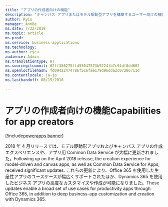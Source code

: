 ```yaml
---
title: "アプリの作成者向けの機能"
description: "キャンバス アプリまたはモデル駆動型アプリを構築するユーザー向けの機能が増えました"
author: RyCu
manager: AnnBe
ms.date: 7/22/2018
ms.topic: article
ms.prod: 
ms.service: business-applications
ms.technology: 
ms.author: rycu
audience: Admin
ms.translationtype: HT
ms.sourcegitcommit: 62ff356275ffd55047573b9224fb7c94df8dd602
ms.openlocfilehash: fd09422474786f5c6fae179d96dda2c07286711d
ms.contentlocale: ja-jp
ms.lasthandoff: 08/15/2018

---
```

# <a name="capabilities-for-app-creators"></a><span data-ttu-id="7e60e-103">アプリの作成者向けの機能</span><span class="sxs-lookup"><span data-stu-id="7e60e-103">Capabilities for app creators</span></span>

[!include[powerapps banner](../includes/powerapps.md)]




<span data-ttu-id="7e60e-104">2018 年 4 月リリースでは、モデル駆動形アプリおよびキャンバス アプリの作成エクスペリエンスや、アプリ用 Common Data Service が大幅に更新されました。</span><span class="sxs-lookup"><span data-stu-id="7e60e-104">Following up on the April 2018 release, the creation experience for model-driven and canvas apps, as well as Common Data Service for Apps, received significant updates.</span></span> <span data-ttu-id="7e60e-105">これらの更新により、Office 365 を使用した生産性アプリのユースケースが幅広くサポートされたほか、Dynamics 365 を使用したビジネス アプリの高度なカスタマイズや作成が可能になりました。</span><span class="sxs-lookup"><span data-stu-id="7e60e-105">These updates enable a broad set of use cases for productivity apps through Office 365, in addition to deep business-app customization and creation with Dynamics 365.</span></span>

